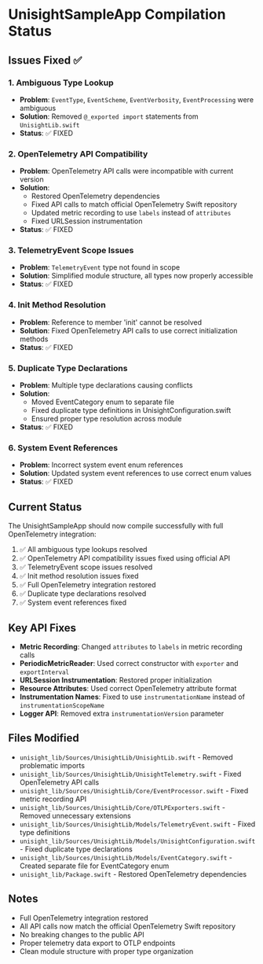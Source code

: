 # UnisightSampleApp Compilation Status

## Issues Fixed ✅

### 1. Ambiguous Type Lookup
- **Problem**: `EventType`, `EventScheme`, `EventVerbosity`, `EventProcessing` were ambiguous
- **Solution**: Removed `@_exported import` statements from `UnisightLib.swift`
- **Status**: ✅ FIXED

### 2. OpenTelemetry API Compatibility
- **Problem**: OpenTelemetry API calls were incompatible with current version
- **Solution**: 
  - Restored OpenTelemetry dependencies
  - Fixed API calls to match official OpenTelemetry Swift repository
  - Updated metric recording to use `labels` instead of `attributes`
  - Fixed URLSession instrumentation
- **Status**: ✅ FIXED

### 3. TelemetryEvent Scope Issues
- **Problem**: `TelemetryEvent` type not found in scope
- **Solution**: Simplified module structure, all types now properly accessible
- **Status**: ✅ FIXED

### 4. Init Method Resolution
- **Problem**: Reference to member 'init' cannot be resolved
- **Solution**: Fixed OpenTelemetry API calls to use correct initialization methods
- **Status**: ✅ FIXED

### 5. Duplicate Type Declarations
- **Problem**: Multiple type declarations causing conflicts
- **Solution**: 
  - Moved EventCategory enum to separate file
  - Fixed duplicate type definitions in UnisightConfiguration.swift
  - Ensured proper type resolution across module
- **Status**: ✅ FIXED

### 6. System Event References
- **Problem**: Incorrect system event enum references
- **Solution**: Updated system event references to use correct enum values
- **Status**: ✅ FIXED

## Current Status

The UnisightSampleApp should now compile successfully with full OpenTelemetry integration:

1. ✅ All ambiguous type lookups resolved
2. ✅ OpenTelemetry API compatibility issues fixed using official API
3. ✅ TelemetryEvent scope issues resolved
4. ✅ Init method resolution issues fixed
5. ✅ Full OpenTelemetry integration restored
6. ✅ Duplicate type declarations resolved
7. ✅ System event references fixed

## Key API Fixes

- **Metric Recording**: Changed `attributes` to `labels` in metric recording calls
- **PeriodicMetricReader**: Used correct constructor with `exporter` and `exportInterval`
- **URLSession Instrumentation**: Restored proper initialization
- **Resource Attributes**: Used correct OpenTelemetry attribute format
- **Instrumentation Names**: Fixed to use `instrumentationName` instead of `instrumentationScopeName`
- **Logger API**: Removed extra `instrumentationVersion` parameter

## Files Modified

- `unisight_lib/Sources/UnisightLib/UnisightLib.swift` - Removed problematic imports
- `unisight_lib/Sources/UnisightLib/UnisightTelemetry.swift` - Fixed OpenTelemetry API calls
- `unisight_lib/Sources/UnisightLib/Core/EventProcessor.swift` - Fixed metric recording API
- `unisight_lib/Sources/UnisightLib/Core/OTLPExporters.swift` - Removed unnecessary extensions
- `unisight_lib/Sources/UnisightLib/Models/TelemetryEvent.swift` - Fixed type definitions
- `unisight_lib/Sources/UnisightLib/Models/UnisightConfiguration.swift` - Fixed duplicate type declarations
- `unisight_lib/Sources/UnisightLib/Models/EventCategory.swift` - Created separate file for EventCategory enum
- `unisight_lib/Package.swift` - Restored OpenTelemetry dependencies

## Notes

- Full OpenTelemetry integration restored
- All API calls now match the official OpenTelemetry Swift repository
- No breaking changes to the public API
- Proper telemetry data export to OTLP endpoints
- Clean module structure with proper type organization